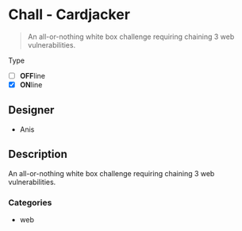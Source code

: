 # Chall - Cardjacker

> An all-or-nothing white box challenge requiring chaining 3 web vulnerabilities.

Type

- [ ] **OFF**line
- [X] **ON**line

## Designer

- Anis

## Description

An all-or-nothing white box challenge requiring chaining 3 web vulnerabilities.

### Categories

- web

